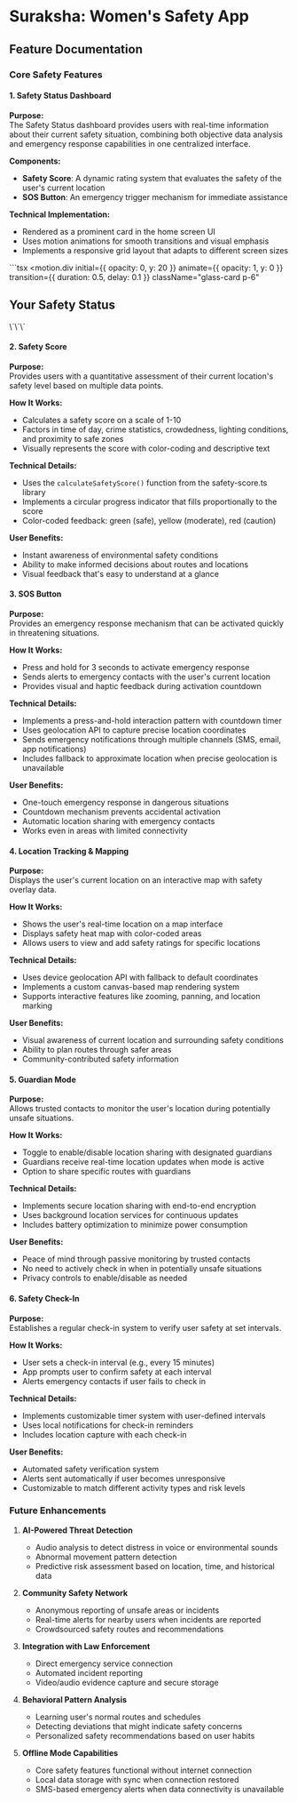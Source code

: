 # Suraksha: Women's Safety App
## Feature Documentation

### Core Safety Features

#### 1. Safety Status Dashboard

**Purpose:**  
The Safety Status dashboard provides users with real-time information about their current safety situation, combining both objective data analysis and emergency response capabilities in one centralized interface.

**Components:**
- **Safety Score**: A dynamic rating system that evaluates the safety of the user's current location
- **SOS Button**: An emergency trigger mechanism for immediate assistance

**Technical Implementation:**
- Rendered as a prominent card in the home screen UI
- Uses motion animations for smooth transitions and visual emphasis
- Implements a responsive grid layout that adapts to different screen sizes

\`\`\`tsx
<motion.div
  initial={{ opacity: 0, y: 20 }}
  animate={{ opacity: 1, y: 0 }}
  transition={{ duration: 0.5, delay: 0.1 }}
  className="glass-card p-6"
>
  <h2 className="text-xl font-semibold mb-4 text-primary-foreground">Your Safety Status</h2>
  <div className="grid grid-cols-1 md:grid-cols-2 gap-6">
    <SafetyScore score={safetyScore} />
    <SosButton onActivate={handleSosActivation} />
  </div>
</motion.div>
\`\`\`

#### 2. Safety Score

**Purpose:**  
Provides users with a quantitative assessment of their current location's safety level based on multiple data points.

**How It Works:**
- Calculates a safety score on a scale of 1-10
- Factors in time of day, crime statistics, crowdedness, lighting conditions, and proximity to safe zones
- Visually represents the score with color-coding and descriptive text

**Technical Details:**
- Uses the `calculateSafetyScore()` function from the safety-score.ts library
- Implements a circular progress indicator that fills proportionally to the score
- Color-coded feedback: green (safe), yellow (moderate), red (caution)

**User Benefits:**
- Instant awareness of environmental safety conditions
- Ability to make informed decisions about routes and locations
- Visual feedback that's easy to understand at a glance

#### 3. SOS Button

**Purpose:**  
Provides an emergency response mechanism that can be activated quickly in threatening situations.

**How It Works:**
- Press and hold for 3 seconds to activate emergency response
- Sends alerts to emergency contacts with the user's current location
- Provides visual and haptic feedback during activation countdown

**Technical Details:**
- Implements a press-and-hold interaction pattern with countdown timer
- Uses geolocation API to capture precise location coordinates
- Sends emergency notifications through multiple channels (SMS, email, app notifications)
- Includes fallback to approximate location when precise geolocation is unavailable

**User Benefits:**
- One-touch emergency response in dangerous situations
- Countdown mechanism prevents accidental activation
- Automatic location sharing with emergency contacts
- Works even in areas with limited connectivity

#### 4. Location Tracking & Mapping

**Purpose:**  
Displays the user's current location on an interactive map with safety overlay data.

**How It Works:**
- Shows the user's real-time location on a map interface
- Displays safety heat map with color-coded areas
- Allows users to view and add safety ratings for specific locations

**Technical Details:**
- Uses device geolocation API with fallback to default coordinates
- Implements a custom canvas-based map rendering system
- Supports interactive features like zooming, panning, and location marking

**User Benefits:**
- Visual awareness of current location and surrounding safety conditions
- Ability to plan routes through safer areas
- Community-contributed safety information

#### 5. Guardian Mode

**Purpose:**  
Allows trusted contacts to monitor the user's location during potentially unsafe situations.

**How It Works:**
- Toggle to enable/disable location sharing with designated guardians
- Guardians receive real-time location updates when mode is active
- Option to share specific routes with guardians

**Technical Details:**
- Implements secure location sharing with end-to-end encryption
- Uses background location services for continuous updates
- Includes battery optimization to minimize power consumption

**User Benefits:**
- Peace of mind through passive monitoring by trusted contacts
- No need to actively check in when in potentially unsafe situations
- Privacy controls to enable/disable as needed

#### 6. Safety Check-In

**Purpose:**  
Establishes a regular check-in system to verify user safety at set intervals.

**How It Works:**
- User sets a check-in interval (e.g., every 15 minutes)
- App prompts user to confirm safety at each interval
- Alerts emergency contacts if user fails to check in

**Technical Details:**
- Implements customizable timer system with user-defined intervals
- Uses local notifications for check-in reminders
- Includes location capture with each check-in

**User Benefits:**
- Automated safety verification system
- Alerts sent automatically if user becomes unresponsive
- Customizable to match different activity types and risk levels

### Future Enhancements

1. **AI-Powered Threat Detection**
   - Audio analysis to detect distress in voice or environmental sounds
   - Abnormal movement pattern detection
   - Predictive risk assessment based on location, time, and historical data

2. **Community Safety Network**
   - Anonymous reporting of unsafe areas or incidents
   - Real-time alerts for nearby users when incidents are reported
   - Crowdsourced safety routes and recommendations

3. **Integration with Law Enforcement**
   - Direct emergency service connection
   - Automated incident reporting
   - Video/audio evidence capture and secure storage

4. **Behavioral Pattern Analysis**
   - Learning user's normal routes and schedules
   - Detecting deviations that might indicate safety concerns
   - Personalized safety recommendations based on user habits

5. **Offline Mode Capabilities**
   - Core safety features functional without internet connection
   - Local data storage with sync when connection restored
   - SMS-based emergency alerts when data connectivity is unavailable
